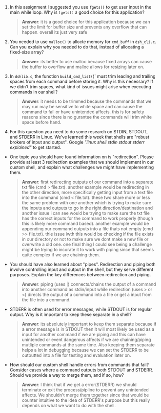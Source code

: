 1. In this assignment I suggested you use `fgets()` to get user input in the main while loop. Why is `fgets()` a good choice for this application?

    > **Answer**:  it is a good choice for this application because we can set the limit for buffer size and prevents any overflow that can happen. overall its just very safe

2. You needed to use `malloc()` to allocte memory for `cmd_buff` in `dsh_cli.c`. Can you explain why you needed to do that, instead of allocating a fixed-size array?

    > **Answer**:  its better to use malloc because fixed arrays can cause the buffer to overflow and malloc allows for resizing later on.


3. In `dshlib.c`, the function `build_cmd_list(`)` must trim leading and trailing spaces from each command before storing it. Why is this necessary? If we didn't trim spaces, what kind of issues might arise when executing commands in our shell?

    > **Answer**: it needs to be trimmed because the commands that we may run may be sensitive to white space and can cause the command to fail or have unintended affects. this is for safety reasons since there is no gurantee the commands will trim white space before hand.

4. For this question you need to do some research on STDIN, STDOUT, and STDERR in Linux. We've learned this week that shells are "robust brokers of input and output". Google _"linux shell stdin stdout stderr explained"_ to get started.

- One topic you should have found information on is "redirection". Please provide at least 3 redirection examples that we should implement in our custom shell, and explain what challenges we might have implementing them.

    > **Answer**:  first redirecting outputs of our command into a separate txt file (cmd > file.txt). another example would be redirecting in the other direction, more specifically getting input from a text file into the command (cmd < file.txt). these two share more or less the same problem with one another which is trying to make sure the inputs and outputs to go in the right direction/destination and another issue i can see would be trying to make sure the txt file has the correct inputs for the command to work properly (though this is likely more command based). another example would be appending our command outputs into a file thats not empty (cmd >> file.txt). thie issue iwth this would be checking if the file exists in our directory or not to make sure we dont make a new file or overwrite a old one. one final thing I could see being a challenge might be trying to incorate it to work with piping since that seems quite complex if we are chaining them.

- You should have also learned about "pipes". Redirection and piping both involve controlling input and output in the shell, but they serve different purposes. Explain the key differences between redirection and piping.

    > **Answer**:  piping (uses |) connects/chains the output of a command into another command as stdin/input while redirection (uses > or <) directs the output of a command into a file or get a input from the file into a command. 

- STDERR is often used for error messages, while STDOUT is for regular output. Why is it important to keep these separate in a shell?

    > **Answer**:  its absolutely important to keep them separate because if a error message is in STDOUT then it will most likely be used as a input for another command if we are piping and this can have unintended or event dangerous affects if we are chaining/piping mutliple commands at the same time. Also keeping them separate helps a lot in debugging because we can set the STDERR to be outputted into a file for testing and evaluation later on.

- How should our custom shell handle errors from commands that fail? Consider cases where a command outputs both STDOUT and STDERR. Should we provide a way to merge them, and if so, how?

    > **Answer**: I think that if we get a error(STDERR) we should terminate or exit the process/pipline to prevent any unintended affects. We shouldn't merge them together since that would be counter intuitive to the idea of STDERR's purpose but this really depends on what we want to do with the shell.